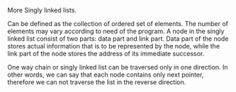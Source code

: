 More Singly linked lists.

Can be defined as the collection of ordered set of elements. The number of elements may vary according to need of the program.
A node in the singly linked list consist of two parts: data part and link part.
Data part of the node stores actual information that is to be represented by the node,
while the link part of the node stores the address of its immediate successor.

One way chain or singly linked list can be traversed only in one direction. In other words, we can say that each node contains only next pointer, therefore we can not traverse the list in the reverse direction.
